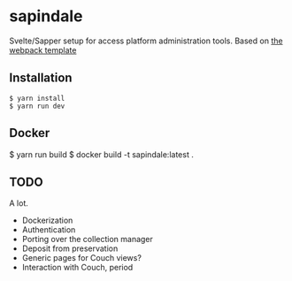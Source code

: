 # sapindale

Svelte/Sapper setup for access platform administration tools. Based on [the webpack template](https://github.com/sveltejs/sapper-template/tree/webpack)

## Installation

```
$ yarn install
$ yarn run dev
```

## Docker

$ yarn run build
$ docker build -t sapindale:latest .

## TODO

A lot.

- Dockerization
- Authentication
- Porting over the collection manager
- Deposit from preservation
- Generic pages for Couch views?
- Interaction with Couch, period
